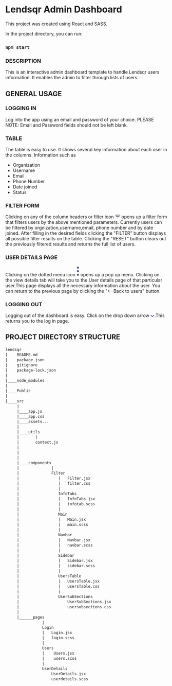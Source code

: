 # Lendsqr Admin Dashboard

This project was created using React and SASS.


In the project directory, you can run:
### `npm start`

### DESCRIPTION
This is an interactive admin dashboard template to handle Lendsqr users information. 
It enables the admin to filter through lists of users.

## GENERAL USAGE

### LOGGING IN
Log into the app using an email and password of your choice. 
PLEASE NOTE: Email and Password fields should not be left blank.

### TABLE
The table is easy to use. It shows several key information about each user in the columns.
Information such as
- Organization
- Username
- Email
- Phone Number
- Date joined
- Status

### FILTER FORM
Clicking on any of the column headers or filter icon ![filter icon](./src/assets/arrowDown.png) opens up a filter form that filters
users by the above mentioned parameters. Currently users can be filtered by orgnization,username,email, phone number and by date joined.
After filling in the desired fields clicking the "FILTER" button displays all possible filter results on the table.
Clicking the "RESET" button clears out the previously filtered results and returns the full list of users.

### USER DETAILS PAGE
Clicking on the dotted menu icon ![menu icon](./src/assets/more.svg) opens up a pop up menu. Clicking on the view 
details tab will take you to the User details page of that particular user.This page displays all the necessary information about the user. You can return to the previous page by clicking the "<--Back to users" button.

### LOGGING OUT
Logging out of the dashboard is easy. Click on the drop down arrow ![dropDownArrow](./src/assets/SidebarTopIcons/arrow.png).This returns you to the log in page.

## PROJECT DIRECTORY STRUCTURE

```
lendsqr
|    README.md
|    package.json
|    gitignore
|    package-lock.json
|    
|____node_modules
|            
|____Public
|
|____src
     |
     |____app.js
     |____app.css
     |____assets...
     |
     |____utils
     |       |
     |       context.js
     |         
     | 
     |
     |____components
     |              |
     |              Filter
     |                 |   Filter.jsx
     |                 |   filter.css
     |                 |
     |                 InfoTabs
     |                 |   InfoTabs.jsx
     |                 |   infotab.scss
     |                 |
     |                 Main
     |                 |   Main.jsx
     |                 |   main.scss
     |                 |
     |                 Navbar
     |                 |   Navbar.jsx
     |                 |   navbar.scss
     |                 |
     |                 Sidebar
     |                 |   Sidebar.jsx
     |                 |   sidebar.scss
     |                 |
     |                 UsersTable
     |                 |   UsersTable.jsx
     |                 |   usersTable.css
     |                 |
     |                 UserSubSections
     |                     UserSubSections.jsx
     |                     usersubsections.css
     |                 
     |______pages
                |
                Login
                |   Login.jsx
                |   login.scss
                |
                Users
                |    Users.jsx
                |    users.scss
                |
                UserDetails
                    UserDetails.jsx
                    userdetails.scss
                
                  
